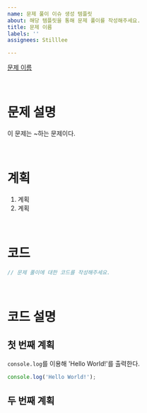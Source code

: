 ```yaml
---
name: 문제 풀이 이슈 생성 템플릿
about: 해당 템플릿을 통해 문제 풀이를 작성해주세요.
title: 문제 이름
labels: ''
assignees: Stilllee

---
```


[문제 이름](링크)

<br>

# 문제 설명
이 문제는 ~하는 문제이다.

<br>

# 계획
1. 계획
2. 계획

<br>

# 코드
```js
// 문제 풀이에 대한 코드를 작성해주세요.
```

<br>

# 코드 설명
## 첫 번째 계획
`console.log`를 이용해 'Hello World!'를 출력한다.
```js
console.log('Hello World!');
```

## 두 번째 계획

<br>
